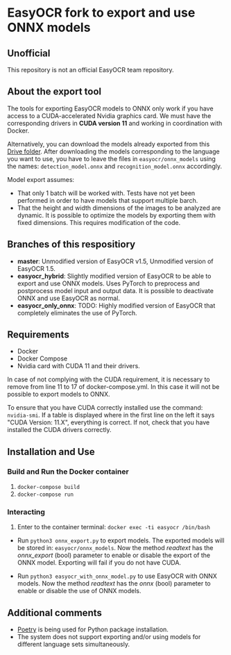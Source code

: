# EasyOCR fork to export and use ONNX models

## Unofficial
This repository is not an official EasyOCR team repository.

## About the export tool
The tools for exporting EasyOCR models to ONNX only work if you have access to a CUDA-accelerated Nvidia graphics card. We must have the corresponding drivers in **CUDA version 11** and working in coordination with Docker.

Alternatively, you can download the models already exported from this [Drive folder](https://drive.google.com/drive/folders/1n_LOrJHkMVcZhyCgg37PYMAcsJ7_Sxsn?usp=sharing). After downloading the models corresponding to the language you want to use, you have to leave the files in `easyocr/onnx_models` using the names: `detection_model.onnx` and `recognition_model.onnx` accordingly.

Model export assumes: 
- That only 1 batch will be worked with. Tests have not yet been performed in order to have models that support multiple barch.
- That the height and width dimensions of the images to be analyzed are dynamic. It is possible to optimize the models by exporting them with fixed dimensions. This requires modification of the code.

## Branches of this respositiory
- **master**: Unmodified version of EasyOCR v1.5, Unmodified version of EasyOCR 1.5.
- **easyocr_hybrid**: Slightly modified version of EasyOCR to be able to export and use ONNX models. Uses PyTorch to preprocess and postprocess model input and output data. It is possible to deactivate ONNX and use EasyOCR as normal.
- **easyocr_only_onnx**: TODO: Highly modified version of EasyOCR that completely eliminates the use of PyTorch.

## Requirements
- Docker
- Docker Compose
- Nvidia card with CUDA 11 and their drivers. 

In case of not complying with the CUDA requirement, it is necessary to remove from line 11 to 17 of docker-compose.yml. In this case it will not be possible to export models to ONNX.

To ensure that you have CUDA correctly installed use the command: `nvidia-smi`. If a table is displayed where in the first line on the left it says "CUDA Version: 11.X", everything is correct. If not, check that you have installed the CUDA drivers correctly.

## Installation and Use

### Build and Run the Docker container
1. `docker-compose build`
2. `docker-compose run`

### Interacting

1. Enter to the container terminal: `docker exec -ti easyocr /bin/bash`

- Run `python3 onnx_export.py` to export models. The exported models will be stored in: `easyocr/onnx_models`. Now the method *readtext* has the *onnx_export* (bool) parameter to enable or disable the export of the ONNX model. Exporting will fail if you do not have CUDA.

- Run `python3 easyocr_with_onnx_model.py` to use EasyOCR with ONNX models. Now the method *readtext* has the *onnx* (bool) parameter to enable or disable the use of ONNX models.

## Additional comments

- [Poetry](https://python-poetry.org/) is being used for Python package installation.
- The system does not support exporting and/or using models for different language sets simultaneously.

